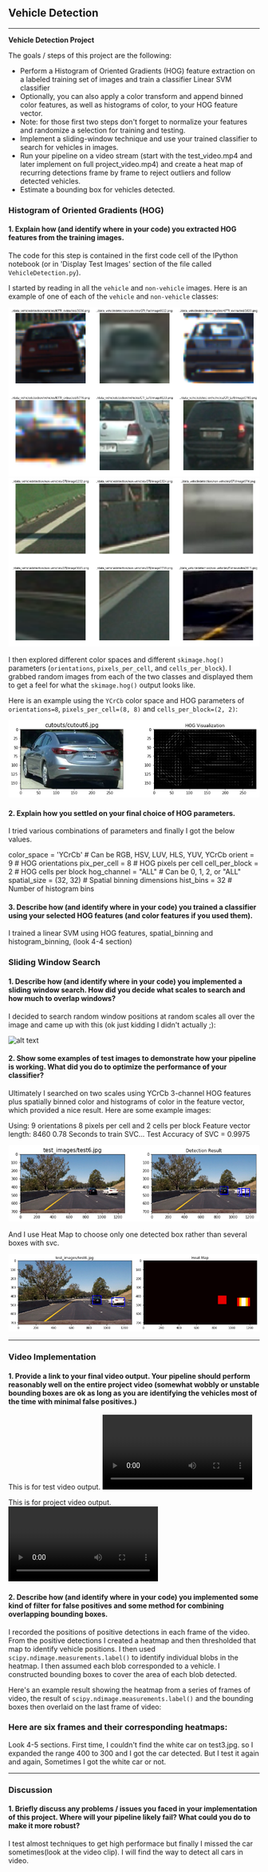 ## Vehicle Detection

---

**Vehicle Detection Project**

The goals / steps of this project are the following:

* Perform a Histogram of Oriented Gradients (HOG) feature extraction on a labeled training set of images and train a classifier Linear SVM classifier
* Optionally, you can also apply a color transform and append binned color features, as well as histograms of color, to your HOG feature vector. 
* Note: for those first two steps don't forget to normalize your features and randomize a selection for training and testing.
* Implement a sliding-window technique and use your trained classifier to search for vehicles in images.
* Run your pipeline on a video stream (start with the test_video.mp4 and later implement on full project_video.mp4) and create a heat map of recurring detections frame by frame to reject outliers and follow detected vehicles.
* Estimate a bounding box for vehicles detected.

[//]: # (Image References)
[image1]: ./output_images/car_images.png
[image1-1]: ./output_images/not_car_images.png
[image2]: ./output_images/hog_images.png
[image3]: ./output_images/combine_normalized.jpg
[image4]: ./output_images/sliding_window.jpg
[image5]: ./output_images/detection_svc.png
[image6]: ./output_images/detection_heatmap.png
[video1]: ./output_images/test_video_output.mp4
[video2]: ./output_images/project_video_output.mp4


### Histogram of Oriented Gradients (HOG)

#### 1. Explain how (and identify where in your code) you extracted HOG features from the training images.

The code for this step is contained in the first code cell of the IPython notebook (or in 'Display Test Images' section of the file called `VehicleDetection.py`).  

I started by reading in all the `vehicle` and `non-vehicle` images.  Here is an example of one of each of the `vehicle` and `non-vehicle` classes:

![alt text][image1]
![alt text][image1-1]

I then explored different color spaces and different `skimage.hog()` parameters (`orientations`, `pixels_per_cell`, and `cells_per_block`).  I grabbed random images from each of the two classes and displayed them to get a feel for what the `skimage.hog()` output looks like.

Here is an example using the `YCrCb` color space and HOG parameters of `orientations=8`, `pixels_per_cell=(8, 8)` and `cells_per_block=(2, 2)`:


![alt text][image2]

#### 2. Explain how you settled on your final choice of HOG parameters.

I tried various combinations of parameters and finally I got the below values.

color_space = 'YCrCb' # Can be RGB, HSV, LUV, HLS, YUV, YCrCb
orient = 9  # HOG orientations
pix_per_cell = 8 # HOG pixels per cell
cell_per_block = 2 # HOG cells per block
hog_channel = "ALL" # Can be 0, 1, 2, or "ALL"
spatial_size = (32, 32) # Spatial binning dimensions
hist_bins = 32    # Number of histogram bins


#### 3. Describe how (and identify where in your code) you trained a classifier using your selected HOG features (and color features if you used them).

I trained a linear SVM using HOG features, spatial_binning and histogram_binning, (look 4-4 section)

### Sliding Window Search

#### 1. Describe how (and identify where in your code) you implemented a sliding window search.  How did you decide what scales to search and how much to overlap windows?

I decided to search random window positions at random scales all over the image and came up with this (ok just kidding I didn't actually ;):

![alt text][image4]

#### 2. Show some examples of test images to demonstrate how your pipeline is working.  What did you do to optimize the performance of your classifier?

Ultimately I searched on two scales using YCrCb 3-channel HOG features plus spatially binned color and histograms of color in the feature vector, which provided a nice result.  Here are some example images:

Using: 9 orientations 8 pixels per cell and 2 cells per block
Feature vector length: 8460
0.78 Seconds to train SVC...
Test Accuracy of SVC =  0.9975

![alt text][image5]

And I use Heat Map to choose only one detected box rather than several boxes with svc.

![alt text][image6]

---

### Video Implementation

#### 1. Provide a link to your final video output.  Your pipeline should perform reasonably well on the entire project video (somewhat wobbly or unstable bounding boxes are ok as long as you are identifying the vehicles most of the time with minimal false positives.)

This is for test video output.
![alt text][video1]

This is for project video output.
![alt text][video2]

#### 2. Describe how (and identify where in your code) you implemented some kind of filter for false positives and some method for combining overlapping bounding boxes.

I recorded the positions of positive detections in each frame of the video.  From the positive detections I created a heatmap and then thresholded that map to identify vehicle positions.  I then used `scipy.ndimage.measurements.label()` to identify individual blobs in the heatmap.  I then assumed each blob corresponded to a vehicle.  I constructed bounding boxes to cover the area of each blob detected.  

Here's an example result showing the heatmap from a series of frames of video, the result of `scipy.ndimage.measurements.label()` and the bounding boxes then overlaid on the last frame of video:

### Here are six frames and their corresponding heatmaps:

Look 4-5 sections.
First time, I couldn't find the white car on test3.jpg. so I expanded the range 400 to 300 and I got the car detected.
But I test it again and again, Sometimes I got the white car or not.

---

### Discussion

#### 1. Briefly discuss any problems / issues you faced in your implementation of this project.  Where will your pipeline likely fail?  What could you do to make it more robust?

I test almost techniques to get high performace but finally I missed the car sometimes(look at the video clip). I will find the way to detect all cars in video.

